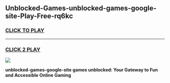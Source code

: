 
## Unblocked-Games-unblocked-games-google-site-Play-Free-rq6kc
<h3>
<a href="https://premium76.site?title=unblocked-games-google-site&ref=21A">CLICK TO PLAY</a></h3>
<hr>

<h3>
<a href="https://premium76.site?title=unblocked-games-google-site&ref=21A">CLICK 2 PLAY</a>
  
</h3>

<a href="https://premium76.site?title=unblocked-games-google-site&ref=21A"><img src="https://clearcache.store/games.png"></a>


**unblocked-games-google-site games unblocked: Your Gateway to Fun and Accessible Online Gaming**
